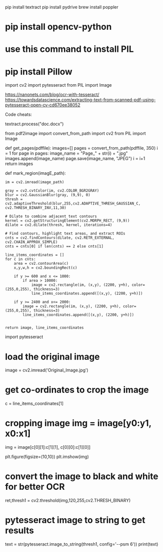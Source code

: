 pip install textract
pip install pydrive
brew install poppler
# pip install opencv-python

# use this command to install PIL
# pip install Pillow

import cv2 
import pytesseract
from PIL import Image


https://nanonets.com/blog/ocr-with-tesseract/
https://towardsdatascience.com/extracting-text-from-scanned-pdf-using-pytesseract-open-cv-cd670ee38052

Code cheats:

textract.process("doc.docx")



from pdf2image import convert_from_path
import cv2
from PIL import Image

def get_pages(pdffile):
	images=[]
	pages = convert_from_path(pdffile, 350)
	i = 1
	for page in pages:
		image_name = "Page_" + str(i) + ".jpg" 
		images.append(image_name)
		page.save(image_name, "JPEG")
		i = i+1        
	return images	



def mark_region(imagE_path):
    
    im = cv2.imread(image_path)

    gray = cv2.cvtColor(im, cv2.COLOR_BGR2GRAY)
    blur = cv2.GaussianBlur(gray, (9,9), 0)
    thresh = cv2.adaptiveThreshold(blur,255,cv2.ADAPTIVE_THRESH_GAUSSIAN_C, cv2.THRESH_BINARY_INV,11,30)

    # Dilate to combine adjacent text contours
    kernel = cv2.getStructuringElement(cv2.MORPH_RECT, (9,9))
    dilate = cv2.dilate(thresh, kernel, iterations=4)

    # Find contours, highlight text areas, and extract ROIs
    cnts = cv2.findContours(dilate, cv2.RETR_EXTERNAL, cv2.CHAIN_APPROX_SIMPLE)
    cnts = cnts[0] if len(cnts) == 2 else cnts[1]

    line_items_coordinates = []
    for c in cnts:
        area = cv2.contourArea(c)
        x,y,w,h = cv2.boundingRect(c)

        if y >= 600 and x <= 1000:
            if area > 10000:
                image = cv2.rectangle(im, (x,y), (2200, y+h), color=(255,0,255), thickness=3)
                line_items_coordinates.append([(x,y), (2200, y+h)])

        if y >= 2400 and x<= 2000:
            image = cv2.rectangle(im, (x,y), (2200, y+h), color=(255,0,255), thickness=3)
            line_items_coordinates.append([(x,y), (2200, y+h)])


    return image, line_items_coordinates

import pytesseract


# load the original image
image = cv2.imread('Original_Image.jpg')

# get co-ordinates to crop the image
c = line_items_coordinates[1]

# cropping image img = image[y0:y1, x0:x1]
img = image[c[0][1]:c[1][1], c[0][0]:c[1][0]]    

plt.figure(figsize=(10,10))
plt.imshow(img)

# convert the image to black and white for better OCR
ret,thresh1 = cv2.threshold(img,120,255,cv2.THRESH_BINARY)

# pytesseract image to string to get results
text = str(pytesseract.image_to_string(thresh1, config='--psm 6'))
print(text)




